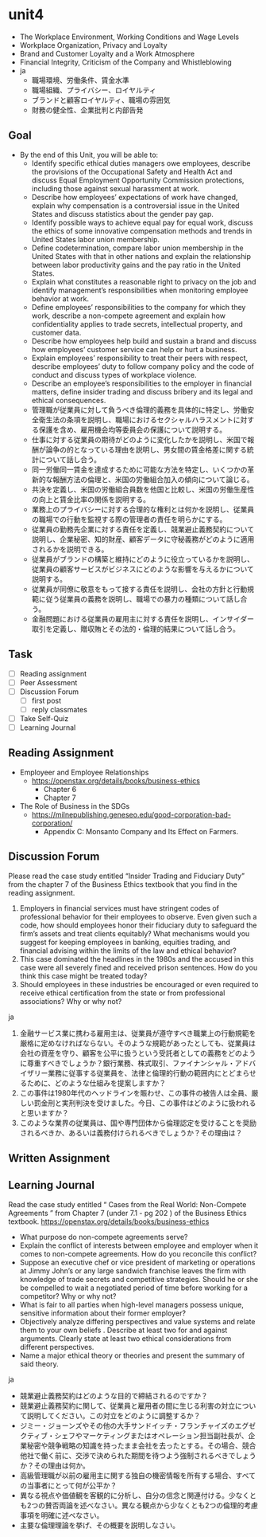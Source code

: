 # unit4

- The Workplace Environment, Working Conditions and Wage Levels
- Workplace Organization, Privacy and Loyalty
- Brand and Customer Loyalty and a Work Atmosphere
- Financial Integrity, Criticism of the Company and Whistleblowing
- ja
  - 職場環境、労働条件、賃金水準
  - 職場組織、プライバシー、ロイヤルティ
  - ブランドと顧客ロイヤルティ、職場の雰囲気
  - 財務の健全性、企業批判と内部告発

## Goal

- By the end of this Unit, you will be able to:
  - Identify specific ethical duties managers owe employees, describe the provisions of the Occupational Safety and Health Act and discuss Equal Employment Opportunity Commission protections, including those against sexual harassment at work.
  - Describe how employees’ expectations of work have changed, explain why compensation is a controversial issue in the United States and discuss statistics about the gender pay gap.
  - Identify possible ways to achieve equal pay for equal work, discuss the ethics of some innovative compensation methods and trends in United States labor union membership.
  - Define codetermination, compare labor union membership in the United States with that in other nations and explain the relationship between labor productivity gains and the pay ratio in the United States.
  - Explain what constitutes a reasonable right to privacy on the job and identify management’s responsibilities when monitoring employee behavior at work.
  - Define employees’ responsibilities to the company for which they work, describe a non-compete agreement and explain how confidentiality applies to trade secrets, intellectual property, and customer data.
  - Describe how employees help build and sustain a brand and discuss how employees’ customer service can help or hurt a business.
  - Explain employees’ responsibility to treat their peers with respect, describe employees’ duty to follow company policy and the code of conduct and discuss types of workplace violence.
  - Describe an employee’s responsibilities to the employer in financial matters, define insider trading and discuss bribery and its legal and ethical consequences.
  - 管理職が従業員に対して負うべき倫理的義務を具体的に特定し、労働安全衛生法の条項を説明し、職場におけるセクシャルハラスメントに対する保護を含め、雇用機会均等委員会の保護について説明する。
  - 仕事に対する従業員の期待がどのように変化したかを説明し、米国で報酬が論争の的となっている理由を説明し、男女間の賃金格差に関する統計について話し合う。
  - 同一労働同一賃金を達成するために可能な方法を特定し、いくつかの革新的な報酬方法の倫理と、米国の労働組合加入の傾向について論じる。
  - 共決を定義し、米国の労働組合員数を他国と比較し、米国の労働生産性の向上と賃金比率の関係を説明する。
  - 業務上のプライバシーに対する合理的な権利とは何かを説明し、従業員の職場での行動を監視する際の管理者の責任を明らかにする。
  - 従業員の勤務先企業に対する責任を定義し、競業避止義務契約について説明し、企業秘密、知的財産、顧客データに守秘義務がどのように適用されるかを説明できる。
  - 従業員がブランドの構築と維持にどのように役立っているかを説明し、従業員の顧客サービスがビジネスにどのような影響を与えるかについて説明する。
  - 従業員が同僚に敬意をもって接する責任を説明し、会社の方針と行動規範に従う従業員の義務を説明し、職場での暴力の種類について話し合う。
  - 金融問題における従業員の雇用主に対する責任を説明し、インサイダー取引を定義し、贈収賄とその法的・倫理的結果について話し合う。

## Task

- [ ] Reading assignment
- [ ] Peer Assessment
- [ ] Discussion Forum
  - [ ] first post
  - [ ] reply classmates
- [ ] Take Self-Quiz
- [ ] Learning Journal

## Reading Assignment

- Employeer and Employee Relationships
  - <https://openstax.org/details/books/business-ethics>
    - Chapter 6
    - Chapter 7
- The Role of Business in the SDGs
  - <https://milnepublishing.geneseo.edu/good-corporation-bad-corporation/>
    - Appendix C: Monsanto Company and Its Effect on Farmers.

## Discussion Forum

Please read the case study entitled “Insider Trading and Fiduciary Duty” from the chapter 7 of the Business Ethics textbook that you find in the reading assignment.

1. Employers in financial services must have stringent codes of professional behavior for their employees to observe. Even given such a code, how should employees honor their fiduciary duty to safeguard the firm’s assets and treat clients equitably? What mechanisms would you suggest for keeping employees in banking, equities trading, and financial advising within the limits of the law and ethical behavior?
2. This case dominated the headlines in the 1980s and the accused in this case were all severely fined and received prison sentences. How do you think this case might be treated today?
3. Should employees in these industries be encouraged or even required to receive ethical certification from the state or from professional associations? Why or why not?

ja

1. 金融サービス業に携わる雇用主は、従業員が遵守すべき職業上の行動規範を厳格に定めなければならない。そのような規範があったとしても、従業員は会社の資産を守り、顧客を公平に扱うという受託者としての義務をどのように尊重すべきでしょうか？銀行業務、株式取引、ファイナンシャル・アドバイザリー業務に従事する従業員を、法律と倫理的行動の範囲内にとどまらせるために、どのような仕組みを提案しますか？
2. この事件は1980年代のヘッドラインを賑わせ、この事件の被告人は全員、厳しい罰金刑と実刑判決を受けました。今日、この事件はどのように扱われると思いますか？
3. このような業界の従業員は、国や専門団体から倫理認定を受けることを奨励されるべきか、あるいは義務付けられるべきでしょうか？その理由は？

## Written Assignment

## Learning Journal

Read the case study entitled “ Cases from the Real World:  Non-Compete Agreements ”  from Chapter 7  (under 7.1 - pg 202 )  of the  Business Ethics textbook. <https://openstax.org/details/books/business-ethics>

- What purpose do non-compete agreements serve?  
- Explain the conflict of interests between employee and employer when it comes to non-compete agreements. How do you reconcile this conflict?  
- Suppose an executive chef or vice president of marketing or operations at Jimmy John’s or any large sandwich franchise leaves the firm with knowledge of trade secrets and competitive strategies. Should he or she be compelled to wait a negotiated period of time before working for a competitor? Why or why not?  
- What is fair to all parties when high-level managers possess unique, sensitive information about their former employer?
- Objectively analyze differing perspectives and value systems and relate them to your own beliefs . Describe at least two for and against arguments. Clearly state at least two ethical considerations from different perspectives.
- Name a major ethical theory or theories and present the summary of said theory.

ja

- 競業避止義務契約はどのような目的で締結されるのですか？
- 競業避止義務契約に関して、従業員と雇用者の間に生じる利害の対立について説明してください。この対立をどのように調整するか？
- ジミー・ジョーンズやその他の大手サンドイッチ・フランチャイズのエグゼクティブ・シェフやマーケティングまたはオペレーション担当副社長が、企業秘密や競争戦略の知識を持ったまま会社を去ったとする。その場合、競合他社で働く前に、交渉で決められた期間を待つよう強制されるべきでしょうか？その理由は何か。
- 高級管理職が以前の雇用主に関する独自の機密情報を所有する場合、すべての当事者にとって何が公平か？
- 異なる視点や価値観を客観的に分析し、自分の信念と関連付ける。少なくとも2つの賛否両論を述べなさい。異なる観点から少なくとも2つの倫理的考慮事項を明確に述べなさい。
- 主要な倫理理論を挙げ、その概要を説明しなさい。
